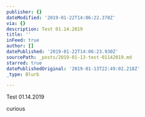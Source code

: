 ```yaml
---
publisher: {}
dateModified: '2019-01-22T14:06:22.378Z'
via: {}
description: Test 01.14.2019
title: ''
inFeed: true
author: []
datePublished: '2019-01-22T14:06:23.930Z'
sourcePath: _posts/2019-01-13-test-01142019.md
starred: true
datePublishedOriginal: '2019-01-13T22:49:02.218Z'
_type: Blurb

---
```

Test 01.14.2019

curious